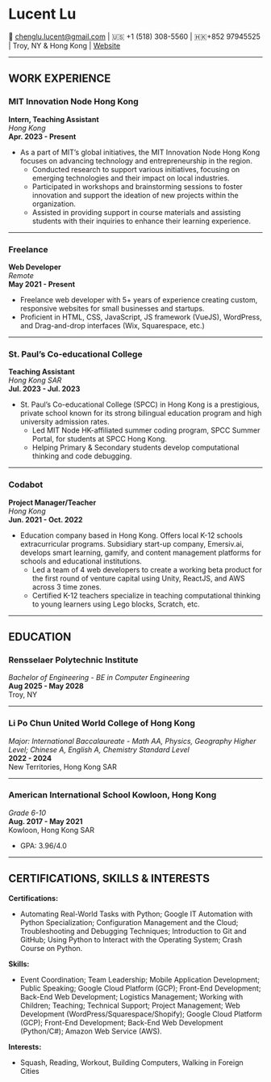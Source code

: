 # Lucent Lu
📧 [chenglu.lucent@gmail.com](mailto:chenglu.lucent@gmail.com) | 🇺🇸 +1 (518) 308-5560 | 🇭🇰+852 97945525 | Troy, NY & Hong Kong | [Website](https://lucent-lu.me)

---

## WORK EXPERIENCE

### MIT Innovation Node Hong Kong  
**Intern, Teaching Assistant**  
_Hong Kong_  
**Apr. 2023 - Present**  
- As a part of MIT’s global initiatives, the MIT Innovation Node Hong Kong focuses on advancing technology and entrepreneurship in the region.  
	- Conducted research to support various initiatives, focusing on emerging technologies and their impact on local industries.  
	- Participated in workshops and brainstorming sessions to foster innovation and support the ideation of new projects within the organization.  
	- Assisted in providing support in course materials and assisting students with their inquiries to enhance their learning experience.

---

### Freelance  
**Web Developer**  
_Remote_  
**May 2021 - Present**  
- Freelance web developer with 5+ years of experience creating custom, responsive websites for small businesses and startups.  
- Proficient in HTML, CSS, JavaScript, JS framework (VueJS), WordPress, and Drag-and-drop interfaces (Wix, Squarespace, etc.)

---

### St. Paul’s Co-educational College  
**Teaching Assistant**  
_Hong Kong SAR_  
**Jul. 2023 - Jul. 2023**  
- St. Paul’s Co-educational College (SPCC) in Hong Kong is a prestigious, private school known for its strong bilingual education program and high university admission rates.  
	- Led MIT Node HK-affiliated summer coding program, SPCC Summer Portal, for students at SPCC Hong Kong.  
	- Helping Primary & Secondary students develop computational thinking and code debugging.

---

### Codabot  
**Project Manager/Teacher**  
_Hong Kong_  
**Jun. 2021 - Oct. 2022**  
- Education company based in Hong Kong. Offers local K-12 schools extracurricular programs. Subsidiary start-up company, Emersiv.ai, develops smart learning, gamify, and content management platforms for schools and educational institutions.  
	- Led a team of 4 web developers to create a working beta product for the first round of venture capital using Unity, ReactJS, and AWS across 3 time zones.  
	- Certified K-12 teachers specialize in teaching computational thinking to young learners using Lego blocks, Scratch, etc.

---

## EDUCATION

### Rensselaer Polytechnic Institute  
_Bachelor of Engineering - BE in Computer Engineering_  
**Aug 2025 - May 2028**  
Troy, NY

---

### Li Po Chun United World College of Hong Kong  
_Major: International Baccalaureate - Math AA, Physics, Geography Higher Level; Chinese A, English A, Chemistry Standard Level_  
**2022 - 2024**  
New Territories, Hong Kong SAR

---

### American International School Kowloon, Hong Kong  
_Grade 6-10_  
**Aug. 2017 - May 2021**  
Kowloon, Hong Kong SAR  
- GPA: 3.96/4.0

---

## CERTIFICATIONS, SKILLS & INTERESTS

**Certifications:**
- Automating Real-World Tasks with Python; Google IT Automation with Python Specialization; Configuration Management and the Cloud; Troubleshooting and Debugging Techniques; Introduction to Git and GitHub; Using Python to Interact with the Operating System; Crash Course on Python.

**Skills:**  
- Event Coordination; Team Leadership; Mobile Application Development; Public Speaking; Google Cloud Platform (GCP); Front-End Development; Back-End Web Development; Logistics Management; Working with Children; Teaching; Technical Support; Project Management; Web Development (WordPress/Squarespace/Shopify); Google Cloud Platform (GCP); Front-End Development; Back-End Web Development (Python/C#); Amazon Web Service (AWS).

**Interests:**
- Squash, Reading, Workout, Building Computers, Walking in Foreign Cities

